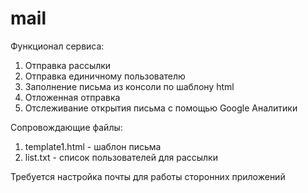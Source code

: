 # mail

Функционал сервиса:
1. Отправка рассылки
2. Отправка единичному пользователю
3. Заполнение письма из консоли по шаблону html 
4. Отложенная отправка
6. Отслеживание открытия письма с помощью Google Аналитики

Сопровождающие файлы:
1. template1.html - шаблон письма
2. list.txt - список пользователей для рассылки

Требуется настройка почты для работы сторонних приложений
